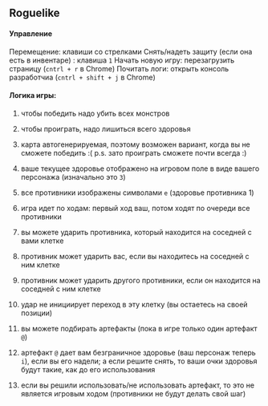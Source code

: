 ## Roguelike

#### Управление

Перемещение: клавиши со стрелками
Снять/надеть защиту (если она есть в инвентаре) : клавиша `1`
Начать новую игру: перезагрузить страницу (`cntrl + r` в Chrome)
Почитать логи: открыть консоль разработчиа (`cntrl + shift + j` в Chrome)

#### Логика игры:

1. чтобы победить надо убить всех монстров
2. чтобы проиграть, надо лишиться всего здоровья
3. карта автогенерируемая, поэтому возможен вариант, когда вы не сможете победить :(
  p.s. зато проиграть сможете почти всегда :)

4. ваше текущее здоровье отображено на игровом поле в виде вашего персонажа (изначально это `3`)
5. все противники изображены символами `e` (здоровье противника 1)
6. игра идет по ходам: первый ход ваш, потом ходят по очереди все противники
7. вы можете ударить противника, который находится на соседней с вами клетке
8. противник может ударить вас, если вы находитесь на соседней с ним клетке
9. противник может ударить другого противники, если он находится на соседней с ним клетке
10. удар не инициирует переход в эту клетку (вы остаетесь на своей позиции)
11. вы можете подбирать артефакты (пока в игре только один артефакт `@`)
12. артефакт `@` дает вам безграничное здоровье (ваш перcонаж теперь `i`), если вы его надели; а если решите снять, то ваши очки здоровья будут такие, как до его использования
13. если вы решили использовать/не использовать артефакт, то это не является игровым ходом (противники не будут делать свой шаг)
